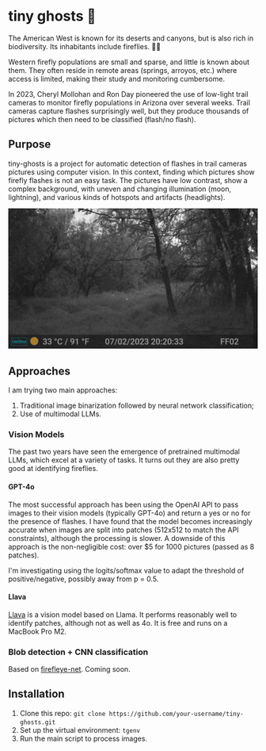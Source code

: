 # tiny ghosts :ghost:
The American West is known for its deserts and canyons, but is also rich in biodiversity. 
Its inhabitants include fireflies. :bug::sparkles:

Western firefly populations are small and sparse, and little is known about them. 
They often reside in remote areas (springs, arroyos, etc.) where access is limited, making their study and monitoring cumbersome.

In 2023, Cheryl Mollohan and Ron Day pioneered the use of low-light trail cameras to monitor firefly populations in Arizona over several weeks. 
Trail cameras capture flashes surprisingly well, but they produce thousands of pictures which then need to be classified (flash/no flash). 

## Purpose
tiny-ghosts is a project for automatic detection of flashes in trail cameras pictures using computer vision.
In this context, finding which pictures show firefly flashes is not an easy task.
The pictures have low contrast, show a complex background, with uneven and changing illumination (moon, lightning), and various kinds of hotspots and artifacts (headlights).

![typical trail camera picture showing two firefly flashes in the center](jpg/flash/DSCF0304.JPG)

## Approaches
I am trying two main approaches:
1. Traditional image binarization followed by neural network classification;
2. Use of multimodal LLMs.

### Vision Models
The past two years have seen the emergence of pretrained multimodal LLMs, which excel at a variety of tasks.
It turns out they are also pretty good at identifying fireflies.

#### GPT-4o
The most successful approach has been using the OpenAI API to pass images to their vision models (typically GPT-4o) and return a yes or no for the presence of flashes.
I have found that the model becomes increasingly accurate when images are split into patches (512x512 to match the API constraints), although the processing is slower.
A downside of this approach is the non-negligible cost: over $5 for 1000 pictures (passed as 8 patches).

I'm investigating using the logits/softmax value to adapt the threshold of positive/negative, possibly away from p = 0.5.

#### Llava
[Llava](https://llava-vl.github.io) is a vision model based on Llama. 
It performs reasonably well to identify patches, although not as well as 4o. 
It is free and runs on a MacBook Pro M2.

### Blob detection + CNN classification
Based on [firefleye-net](https://github.com/rapsar/firefl-eye-net). 
Coming soon.

## Installation
1. Clone this repo: `git clone https://github.com/your-username/tiny-ghosts.git`
2. Set up the virtual environment: `tgenv`
3. Run the main script to process images.
